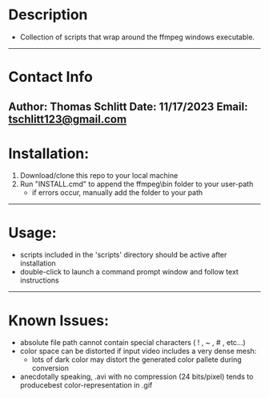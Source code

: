 # Description
- Collection of scripts that wrap around the ffmpeg windows executable.
--------------------
# Contact Info
Author: Thomas Schlitt
Date: 11/17/2023
Email: tschlitt123@gmail.com
--------------------
# Installation:
1. Download/clone this repo to your local machine
2. Run "INSTALL.cmd" to append the ffmpeg\bin folder to your user-path
    - if errors occur, manually add the folder to your path
--------------------
# Usage:
- scripts included in the 'scripts' directory should be active after installation
- double-click to launch a command prompt window and follow text instructions
--------------------
# Known Issues:
- absolute file path cannot contain special characters ( ! , ~ , # , etc...)
- color space can be distorted if input video includes a very dense mesh:
    - lots of dark color may distort the generated color pallete during conversion
- anecdotally speaking, .avi with no compression (24 bits/pixel) tends to producebest color-representation in .gif
